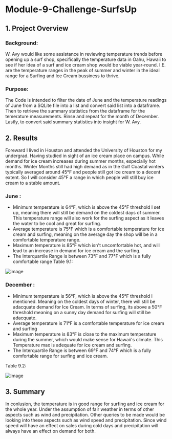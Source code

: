 # Module-9-Challenge-SurfsUp
## 1. Project Overview
### Background:
W. Avy would like some assistance in reviewing temperature trends before opening up a surf shop, specifically the temperature data in Oahu, Hawaii to see if her idea of a surf and ice cream shop would be viable year-round. I.E. are the temperature ranges in the peak of summer and winter in the ideal range for a Surfing and Ice Cream bussiness to thrive.
### Purpose:
The Code is intended to filter the date of June and the temperature readings of June from a SQLite file into a list and convert said list into a dataframe. Then to retrieve the summary statistics from the dataframe for the temerature measurements. Rinse and repeat for the month of December. Lastly, to convert said summary statistics into insight for W. Avy.
## 2. Results
Foreward I lived in Houston and attended the University of Houston for my undergrad. Having studied in sight of an ice cream place on campus. While demand for ice cream increases during summer months, especially hot months. Winter Months still had high demand as in the Gulf Coastal winters typically averaged around 45°F and people still got ice cream to a decent extent. So I will consider 45°F a range in which people will still buy ice cream to a stable amount.
### June :
- Minimum temperature is 64°F, which is above the 45°F threshold I set up, meaning there will still be demand on the coldest days of summer. This temperature range will also work for the surfing aspect as it leaves the water to be cool and great for surfing.
- Average temperature is 75°F which is a comfortable temperature for ice cream and surfing, meaning on the average day the shop will be in a comfortable temperature range.
- Maximum temperature is 85°F which isn't uncomfortable hot, and will lead to an increase in demand for ice cream and the surfing.
- The Interquartile Range is between 73°F and 77°F which is a fully comfortable range 
Table 9.1:

![image](https://user-images.githubusercontent.com/71575748/155899541-f38c8626-0ced-4e88-8b22-16782ba406c8.png)

### December :
- Minimum temperature is 56°F, which is above the 45°F threshold I mentioned. Meaning on the coldest days of winter, there will still be adacquate demand for Ice Cream. In terms of surfing, its above a 50°F threshold meaning on a sunny day demand for surfing will still be adacquate.
- Average temperature is 71°F is a comfortable temperature for ice cream and surfing
- Maximum temperature is 83°F is close to the maximum temperature during the summer, which would make sense for Hawaii's climate. This Temperature max is adequate for ice cream and surfing.
- The Interquartile Range is between 69°F and 74°F which is a fully comfortable range for surfing and ice cream.

Table 9.2:

![image](https://user-images.githubusercontent.com/71575748/155899778-b52e3927-2dc4-49d3-8747-abd2bc816ed8.png)

## 3. Summary
In conlusion, the temperature is in good range for surfing and ice cream for the whole year. Under the assumption of fair weather in terms of other aspects such as wind and precipitation. Other queries to be made would be looking into these aspects such as wind speed and precipitation. Since wind speed will have an effect on sales during cold days and precipitation will always have an effect on demand for both.
